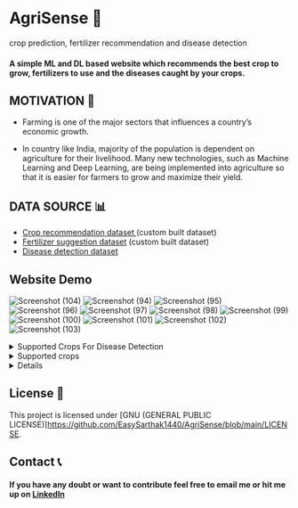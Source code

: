 
# AgriSense 🌿
crop prediction, fertilizer recommendation and disease detection

#### A simple ML and DL based website which recommends the best crop to grow, fertilizers to use and the diseases caught by your crops.



## MOTIVATION 💪
- Farming is one of the major sectors that influences a country’s economic growth. 

- In country like India, majority of the population is dependent on agriculture for their livelihood. Many new technologies, such as Machine Learning and Deep Learning, are being implemented into agriculture so that it is easier for farmers to grow and maximize their yield. 


## DATA SOURCE 📊
- [Crop recommendation dataset ](https://www.kaggle.com/atharvaingle/crop-recommendation-dataset) (custom built dataset)
- [Fertilizer suggestion dataset](https://github.com/Gladiator07/Harvestify/blob/master/Data-processed/fertilizer.csv) (custom built dataset)
- [Disease detection dataset](https://www.kaggle.com/vipoooool/new-plant-diseases-dataset)

## Website Demo 
![Screenshot (104)](https://github.com/user-attachments/assets/8eedcbca-2068-4d53-9591-84c6b34cafbc)
![Screenshot (94)](https://github.com/user-attachments/assets/aa6f3298-a18c-4507-b684-dfd3dc6fea20)
![Screenshot (95)](https://github.com/user-attachments/assets/c86cbefc-9eaf-4e16-acf3-632b6554cc25)
![Screenshot (96)](https://github.com/user-attachments/assets/7baa3bdc-4b48-4e8c-aff6-2318e04200db)
![Screenshot (97)](https://github.com/user-attachments/assets/26d3921d-0970-4d1b-90d5-7721e15aee21)
![Screenshot (98)](https://github.com/user-attachments/assets/88cae7bc-f251-4f97-92d1-eb1dd95df9ee)
![Screenshot (99)](https://github.com/user-attachments/assets/2b43f01b-9d46-4f31-b7b6-6d91229e363c)
![Screenshot (100)](https://github.com/user-attachments/assets/5f6694e5-773b-42dc-895d-ecac4a710a39)
![Screenshot (101)](https://github.com/user-attachments/assets/d60858af-fc1b-4f6c-a25c-96408dd10cb4)
![Screenshot (102)](https://github.com/user-attachments/assets/a610b3bf-408d-480f-8b77-c91988861778)
![Screenshot (103)](https://github.com/user-attachments/assets/a9f62c26-9111-4857-8d49-79852ef01004)


<details>
  <summary>Supported Crops For Disease Detection
</summary>

- Apple
- Blueberry
- Cherry
- Corn
- Grape
- Pepper
- Orange
- Peach
- Potato
- Soybean
- Strawberry
- Tomato
- Squash
- Raspberry
</details>

<details>
  <summary>Supported crops
</summary>
Supported Crops
This application supports the following crops for analysis:

Cereal Crops:

Rice
Wheat
Millet
Maize
Legumes:

Mungbean
Lentil
Peas
Kidney Beans
Moth Beans
Black Gram
Adzuki Beans
Pigeon Peas
Chickpea
Cash Crops:

Cotton
Jute
Sugarcane
Groundnut
Rubber
Fruits:

Banana
Grapes
Apple
Mango
Muskmelon
Orange
Papaya
Pomegranate
Watermelon
Beverage Crops:

Tea
Coffee
Others:

Coconut
</details>

<details>1842 Crops For Fertilizer Detection
</details>

## License 📝
This project is licensed under [GNU (GENERAL PUBLIC LICENSE)]https://github.com/EasySarthak1440/AgriSense/blob/main/LICENSE.

## Contact 📞

#### If you have any doubt or want to contribute feel free to email me or hit me up on [LinkedIn](https://www.linkedin.com/in/sarthak-kelkar-a9a796204/)
